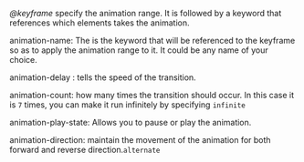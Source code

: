 *@keyframe* specify the animation range. It is followed by a keyword that references which elements takes the animation.

animation-name: The is the keyword that will be referenced to the keyframe so as to apply the animation range to it. It could be any name of your choice.

animation-delay : tells the speed of the transition.

animation-count: how many times the transition should occur. In this case it is `7` times, you can make it run infinitely by specifying `infinite`

animation-play-state: Allows you to pause or play the animation.

animation-direction: maintain the movement of the animation for both forward and reverse direction.`alternate`